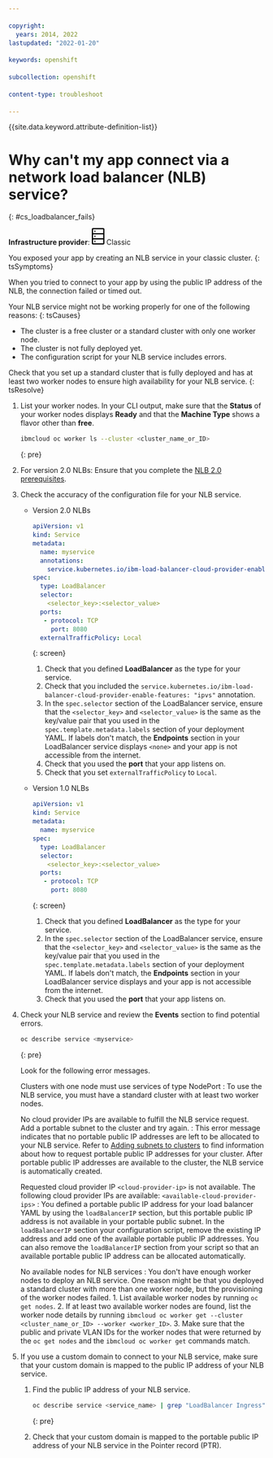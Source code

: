 ```yaml
---

copyright: 
  years: 2014, 2022
lastupdated: "2022-01-20"

keywords: openshift

subcollection: openshift

content-type: troubleshoot

---
```


{{site.data.keyword.attribute-definition-list}}


# Why can't my app connect via a network load balancer (NLB) service?
{: #cs_loadbalancer_fails}

**Infrastructure provider**: ![Classic infrastructure provider icon.](images/icon-classic-2.svg) Classic

You exposed your app by creating an NLB service in your classic cluster.
{: tsSymptoms} 

When you tried to connect to your app by using the public IP address of the NLB, the connection failed or timed out.


Your NLB service might not be working properly for one of the following reasons:
{: tsCauses}

- The cluster is a free cluster or a standard cluster with only one worker node.
- The cluster is not fully deployed yet.
- The configuration script for your NLB service includes errors.


Check that you set up a standard cluster that is fully deployed and has at least two worker nodes to ensure high availability for your NLB service.
{: tsResolve} 

1. List your worker nodes. In your CLI output, make sure that the **Status** of your worker nodes displays **Ready** and that the **Machine Type** shows a flavor other than **free**.

    ```sh
    ibmcloud oc worker ls --cluster <cluster_name_or_ID>
    ```
    {: pre}

2. For version 2.0 NLBs: Ensure that you complete the [NLB 2.0 prerequisites](/docs/openshift?topic=openshift-loadbalancer-v2#ipvs_provision).

3. Check the accuracy of the configuration file for your NLB service.

    * Version 2.0 NLBs
        ```yaml
        apiVersion: v1
        kind: Service
        metadata:
          name: myservice
          annotations:
            service.kubernetes.io/ibm-load-balancer-cloud-provider-enable-features: "ipvs"
        spec:
          type: LoadBalancer
          selector:
            <selector_key>:<selector_value>
          ports:
           - protocol: TCP
             port: 8080
          externalTrafficPolicy: Local
        ```
        {: screen}

        1. Check that you defined **LoadBalancer** as the type for your service.
        2. Check that you included the `service.kubernetes.io/ibm-load-balancer-cloud-provider-enable-features: "ipvs"` annotation.
        3. In the `spec.selector` section of the LoadBalancer service, ensure that the `<selector_key>` and `<selector_value>` is the same as the key/value pair that you used in the `spec.template.metadata.labels` section of your deployment YAML. If labels don't match, the **Endpoints** section in your LoadBalancer service displays `<none>` and your app is not accessible from the internet.
        4. Check that you used the **port** that your app listens on.
        5. Check that you set `externalTrafficPolicy` to `Local`.

    * Version 1.0 NLBs
    
        ```yaml
        apiVersion: v1
        kind: Service
        metadata:
          name: myservice
        spec:
          type: LoadBalancer
          selector:
            <selector_key>:<selector_value>
          ports:
           - protocol: TCP
             port: 8080
        ```
        {: screen}

        1. Check that you defined **LoadBalancer** as the type for your service.
        2. In the `spec.selector` section of the LoadBalancer service, ensure that the `<selector_key>` and `<selector_value>` is the same as the key/value pair that you used in the `spec.template.metadata.labels` section of your deployment YAML. If labels don't match, the **Endpoints** section in your LoadBalancer service displays **<none>** and your app is not accessible from the internet.
        3. Check that you used the **port** that your app listens on.

4. Check your NLB service and review the **Events** section to find potential errors.

    ```sh
    oc describe service <myservice>
    ```
    {: pre}

    Look for the following error messages.

    Clusters with one node must use services of type NodePort
    :   To use the NLB service, you must have a standard cluster with at least two worker nodes.
    
    No cloud provider IPs are available to fulfill the NLB service request. Add a portable subnet to the cluster and try again.
    :   This error message indicates that no portable public IP addresses are left to be allocated to your NLB service. Refer to [Adding subnets to clusters](/docs/openshift?topic=openshift-subnets#subnets) to find information about how to request portable public IP addresses for your cluster. After portable public IP addresses are available to the cluster, the NLB service is automatically created.
    
    Requested cloud provider IP `<cloud-provider-ip>` is not available. The following cloud provider IPs are available: `<available-cloud-provider-ips>`
    :   You defined a portable public IP address for your load balancer YAML by using the `loadBalancerIP` section, but this portable public IP address is not available in your portable public subnet. In the `loadBalancerIP` section your configuration script, remove the existing IP address and add one of the available portable public IP addresses. You can also remove the `loadBalancerIP` section from your script so that an available portable public IP address can be allocated automatically.
    
    No available nodes for NLB services
    :   You don't have enough worker nodes to deploy an NLB service. One reason might be that you deployed a standard cluster with more than one worker node, but the provisioning of the worker nodes failed.
        1. List available worker nodes by running `oc get nodes`.
        2. If at least two available worker nodes are found, list the worker node details by running `ibmcloud oc worker get --cluster <cluster_name_or_ID> --worker <worker_ID>`.
        3. Make sure that the public and private VLAN IDs for the worker nodes that were returned by the `oc get nodes` and the `ibmcloud oc worker get` commands match.

5. If you use a custom domain to connect to your NLB service, make sure that your custom domain is mapped to the public IP address of your NLB service.
    1. Find the public IP address of your NLB service.
        ```sh
        oc describe service <service_name> | grep "LoadBalancer Ingress"
        ```
        {: pre}

    2. Check that your custom domain is mapped to the portable public IP address of your NLB service in the Pointer record (PTR).




